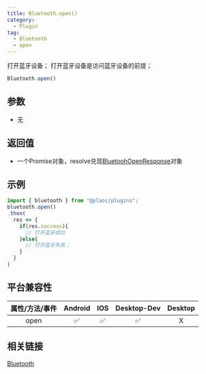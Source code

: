 ```yaml
---
title: Bluetooth.open()
category:
  - Plugin
tag:
  - Bluetooth
  - open
---
```


打开蓝牙设备；
打开蓝牙设备是访问蓝牙设备的前提；

```js
Bluetooth.open()
```

## 参数

  - 无

## 返回值

  - 一个Promise对象，resolve兑现[BluetoohOpenResponse](../../interface/bluetooth-open-response/index.md)对象


## 示例
```js
import { bluetooth } from "@plaoc/plugins";
bluetooth.open()
.then(
  res => {
    if(res.success){
      // 打开蓝牙成功
    }else{
      // 打开蓝牙失败；
    }
  }
)
```

## 平台兼容性

| 属性/方法/事件 | Android | IOS | Desktop-Dev | Desktop |
|:------------:|:-------:|:---:|:-----------:|:-------:|
| open         | ✅      | ✅   | ✅          | X       |

## 相关链接

[Bluetooth](./index.md)
